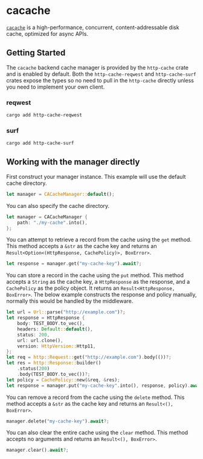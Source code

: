 # cacache

[`cacache`](https://github.com/zkat/cacache-rs) is a high-performance, concurrent, content-addressable disk cache, optimized for async APIs.

## Getting Started

The `cacache` backend cache manager is provided by the `http-cache` crate and is enabled by default. Both the `http-cache-reqwest` and `http-cache-surf` crates expose the types so no need to pull in the `http-cache` directly unless you need to implement your own client.

### reqwest

```sh
cargo add http-cache-reqwest
```

### surf

```sh
cargo add http-cache-surf
```

## Working with the manager directly

First construct your manager instance. This example will use the default cache directory.

```rust
let manager = CACacheManager::default();
```

You can also specify the cache directory.

```rust
let manager = CACacheManager {
    path: "./my-cache".into(),
};
```

You can attempt to retrieve a record from the cache using the `get` method. This method accepts a `&str` as the cache key and returns an `Result<Option<(HttpResponse, CachePolicy)>, BoxError>`.

```rust
let response = manager.get("my-cache-key").await?;
```

You can store a record in the cache using the `put` method. This method accepts a `String` as the cache key, a `HttpResponse` as the response, and a `CachePolicy` as the policy object. It returns an `Result<HttpResponse, BoxError>`. The below example constructs the response and policy manually, normally this would be handled by the middleware.

```rust
let url = Url::parse("http://example.com")?;
let response = HttpResponse {
    body: TEST_BODY.to_vec(),
    headers: Default::default(),
    status: 200,
    url: url.clone(),
    version: HttpVersion::Http11,
};
let req = http::Request::get("http://example.com").body(())?;
let res = http::Response::builder()
    .status(200)
    .body(TEST_BODY.to_vec())?;
let policy = CachePolicy::new(&req, &res);
let response = manager.put("my-cache-key".into(), response, policy).await?;
```

You can remove a record from the cache using the `delete` method. This method accepts a `&str` as the cache key and returns an `Result<(), BoxError>`.

```rust
manager.delete("my-cache-key").await?;
```

You can also clear the entire cache using the `clear` method. This method accepts no arguments and returns an `Result<(), BoxError>`.

```rust
manager.clear().await?;
```
